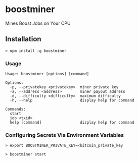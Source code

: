 
# boostminer

Mines Boost Jobs on Your CPU

## Installation

```
> npm install -g boostminer

```
### Usage

```
Usage: boostminer [options] [command]

Options:
  -p, --privatekey <privatekey>  miner private key
  -a, --address <address>        miner payout address
  -d, --difficulty <difficulty>  maximum difficulty
  -h, --help                     display help for command

Commands:
  start
  job <txid>
  help [command]                 display help for command
```

### Configuring Secrets Via Environment Variables 
```
> export BOOSTMINER_PRIVATE_KEY=<bitcoin_private_key

> boostminer start

```


